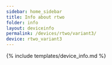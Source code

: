 ```yaml
---
sidebar: home_sidebar
title: Info about rtwo
folder: info
layout: deviceinfo
permalink: /devices/rtwo/variant3/
device: rtwo_variant3
---
```

{% include templates/device_info.md %}
